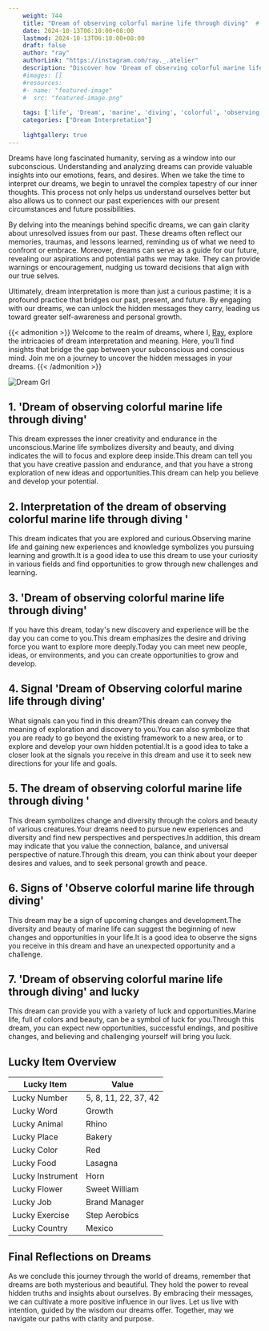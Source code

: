 ```yaml
---
    weight: 744
    title: "Dream of observing colorful marine life through diving"  # Assuming 'title' column exists
    date: 2024-10-13T06:10:00+08:00
    lastmod: 2024-10-13T06:10:00+08:00
    draft: false
    author: "ray"
    authorLink: "https://instagram.com/ray._.atelier"
    description: "Discover how 'Dream of observing colorful marine life through diving' can interpret your future and uncover its significant meanings in your life."
    #images: []
    #resources:
    #- name: "featured-image"
    #  src: "featured-image.png"
    
    tags: ['life', 'Dream', 'marine', 'diving', 'colorful', 'observing']
    categories: ["Dream Interpretation"]
    
    lightgallery: true
---
```

    
Dreams have long fascinated humanity, serving as a window into our subconscious. Understanding and analyzing dreams can provide valuable insights into our emotions, fears, and desires. When we take the time to interpret our dreams, we begin to unravel the complex tapestry of our inner thoughts. This process not only helps us understand ourselves better but also allows us to connect our past experiences with our present circumstances and future possibilities.

By delving into the meanings behind specific dreams, we can gain clarity about unresolved issues from our past. These dreams often reflect our memories, traumas, and lessons learned, reminding us of what we need to confront or embrace. Moreover, dreams can serve as a guide for our future, revealing our aspirations and potential paths we may take. They can provide warnings or encouragement, nudging us toward decisions that align with our true selves.

Ultimately, dream interpretation is more than just a curious pastime; it is a profound practice that bridges our past, present, and future. By engaging with our dreams, we can unlock the hidden messages they carry, leading us toward greater self-awareness and personal growth.

{{< admonition >}}
Welcome to the realm of dreams, where I, [Ray](https://instagram.com/ray._.atelier), explore the intricacies of dream interpretation and meaning. Here, you’ll find insights that bridge the gap between your subconscious and conscious mind. Join me on a journey to uncover the hidden messages in your dreams.
{{< /admonition >}}

![Dream Grl](https://cdn.pixabay.com/photo/2017/11/02/03/35/gothic-2910057_1280.jpg "Dream Grl")

## 1. 'Dream of observing colorful marine life through diving'
This dream expresses the inner creativity and endurance in the unconscious.Marine life symbolizes diversity and beauty, and diving indicates the will to focus and explore deep inside.This dream can tell you that you have creative passion and endurance, and that you have a strong exploration of new ideas and opportunities.This dream can help you believe and develop your potential.

## 2. Interpretation of the dream of observing colorful marine life through diving '
This dream indicates that you are explored and curious.Observing marine life and gaining new experiences and knowledge symbolizes you pursuing learning and growth.It is a good idea to use this dream to use your curiosity in various fields and find opportunities to grow through new challenges and learning.

## 3. 'Dream of observing colorful marine life through diving'
If you have this dream, today's new discovery and experience will be the day you can come to you.This dream emphasizes the desire and driving force you want to explore more deeply.Today you can meet new people, ideas, or environments, and you can create opportunities to grow and develop.

## 4. Signal 'Dream of Observing colorful marine life through diving'
What signals can you find in this dream?This dream can convey the meaning of exploration and discovery to you.You can also symbolize that you are ready to go beyond the existing framework to a new area, or to explore and develop your own hidden potential.It is a good idea to take a closer look at the signals you receive in this dream and use it to seek new directions for your life and goals.

## 5. The dream of observing colorful marine life through diving '
This dream symbolizes change and diversity through the colors and beauty of various creatures.Your dreams need to pursue new experiences and diversity and find new perspectives and perspectives.In addition, this dream may indicate that you value the connection, balance, and universal perspective of nature.Through this dream, you can think about your deeper desires and values, and to seek personal growth and peace.

## 6. Signs of 'Observe colorful marine life through diving'
This dream may be a sign of upcoming changes and development.The diversity and beauty of marine life can suggest the beginning of new changes and opportunities in your life.It is a good idea to observe the signs you receive in this dream and have an unexpected opportunity and a challenge.

## 7. 'Dream of observing colorful marine life through diving' and lucky
This dream can provide you with a variety of luck and opportunities.Marine life, full of colors and beauty, can be a symbol of luck for you.Through this dream, you can expect new opportunities, successful endings, and positive changes, and believing and challenging yourself will bring you luck.

## Lucky Item Overview
| Lucky Item          | Value              |
|---------------|--------------------|
| Lucky Number        | 5, 8, 11, 22, 37, 42  |
| Lucky Word          | Growth |
| Lucky Animal        | Rhino |
| Lucky Place         | Bakery     |
| Lucky Color         | Red     |
| Lucky Food          | Lasagna      |
| Lucky Instrument    | Horn |
| Lucky Flower        | Sweet William    |
| Lucky Job           | Brand Manager       |
| Lucky Exercise      | Step Aerobics  |
| Lucky Country       | Mexico    |


##  Final Reflections on Dreams

As we conclude this journey through the world of dreams, remember that dreams are both mysterious and beautiful. They hold the power to reveal hidden truths and insights about ourselves. By embracing their messages, we can cultivate a more positive influence in our lives. Let us live with intention, guided by the wisdom our dreams offer. Together, may we navigate our paths with clarity and purpose.
